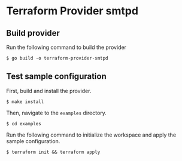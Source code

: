 # Terraform Provider smtpd

## Build provider

Run the following command to build the provider

```shell
$ go build -o terraform-provider-smtpd
```

## Test sample configuration

First, build and install the provider.

```shell
$ make install
```

Then, navigate to the `examples` directory.

```shell
$ cd examples
```

Run the following command to initialize the workspace and apply the sample configuration.

```shell
$ terraform init && terraform apply
```
